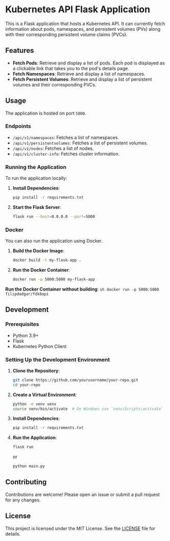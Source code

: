 # Kubernetes API Flask Application

This is a Flask application that hosts a Kubernetes API. It can currently fetch information about pods, namespaces, and persistent volumes (PVs) along with their corresponding persistent volume claims (PVCs).

## Features

- **Fetch Pods**: Retrieve and display a list of pods. Each pod is displayed as a clickable link that takes you to the pod's details page.
- **Fetch Namespaces**: Retrieve and display a list of namespaces.
- **Fetch Persistent Volumes**: Retrieve and display a list of persistent volumes and their corresponding PVCs.

## Usage

The application is hosted on port `5000`.

### Endpoints

- `/api/v1/namespaces`: Fetches a list of namespaces.
- `/api/v1/persistentvolumes`: Fetches a list of persistent volumes.
- `/api/v1/nodes`: Fetches a list of nodes.
- `/api/v1/cluster-info`: Fetches cluster information.

### Running the Application

To run the application locally:

1. **Install Dependencies**:
    ```sh
    pip install -r requirements.txt
    ```

2. **Start the Flask Server**:
    ```sh
    flask run --host=0.0.0.0 --port=5000
    ```

### Docker

You can also run the application using Docker.

1. **Build the Docker Image**:
    ```sh
    docker build -t my-flask-app .
    ```

2. **Run the Docker Container**:
    ```sh
    docker run -p 5000:5000 my-flask-app
    ```

**Run the Docker Container without building**:
    ```sh
    docker run -p 5000:5000 filipdadgar/fdk8api
    ```

## Development

### Prerequisites

- Python 3.9+
- Flask
- Kubernetes Python Client

### Setting Up the Development Environment

1. **Clone the Repository**:
    ```sh
    git clone https://github.com/yourusername/your-repo.git
    cd your-repo
    ```

2. **Create a Virtual Environment**:
    ```sh
    python -m venv venv
    source venv/bin/activate  # On Windows use `venv\Scripts\activate`
    ```

3. **Install Dependencies**:
    ```sh
    pip install -r requirements.txt
    ```

4. **Run the Application**:
    ```sh
    flask run
    ```
    or
    ```sh
    python main.py
    ```

## Contributing

Contributions are welcome! Please open an issue or submit a pull request for any changes.

## License

This project is licensed under the MIT License. See the [LICENSE](LICENSE) file for details.